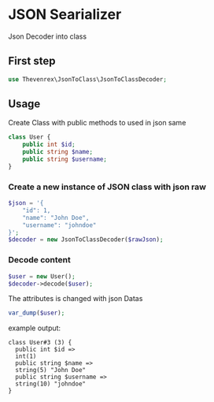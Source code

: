 # JSON Searializer
Json Decoder into class

## First step

```php
use Thevenrex\JsonToClass\JsonToClassDecoder;
```

## Usage

Create Class with public methods to used in json same

```php
class User {
	public int $id;
	public string $name;
	public string $username;
}
```

### Create a new instance of JSON class with json raw

```php
$json = '{
    "id": 1,
    "name": "John Doe",
    "username": "johndoe"
}';
$decoder = new JsonToClassDecoder($rawJson);

```
### Decode content

```php
$user = new User();
$decoder->decode($user);
```

The attributes is changed with json Datas
```php
var_dump($user);
```

example output:
```plaintext
class User#3 (3) {
  public int $id =>
  int(1)
  public string $name =>
  string(5) "John Doe"
  public string $username =>
  string(10) "johndoe"
}
```